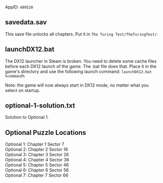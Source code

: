 AppID: `499520`


savedata.sav
------------
This save file unlocks all chapters. Put it in `The Turing Test/TheTuringTest/`.


launchDX12.bat
--------------
The DX12 launcher in Steam is broken. You need to delete some cache files before each DX12 launch of the game.
The .bat file does that. Place it in the game's directory and use the following launch command: `launchDX12.bat %command%`

Note: the game will now always start in DX12 mode, no matter what you select on startup.


optional-1-solution.txt
-----------------------
Solution to Optional 1.


Optional Puzzle Locations
-------------------------
Optional 1: Chapter 1 Sector 7<br>
Optional 2: Chapter 2 Sector 16<br>
Optional 3: Chapter 3 Sector 26<br>
Optional 4: Chapter 4 Sector 36<br>
Optional 5: Chapter 5 Sector 46<br>
Optional 6: Chapter 6 Sector 56<br>
Optional 7: Chapter 7 Sector 66
